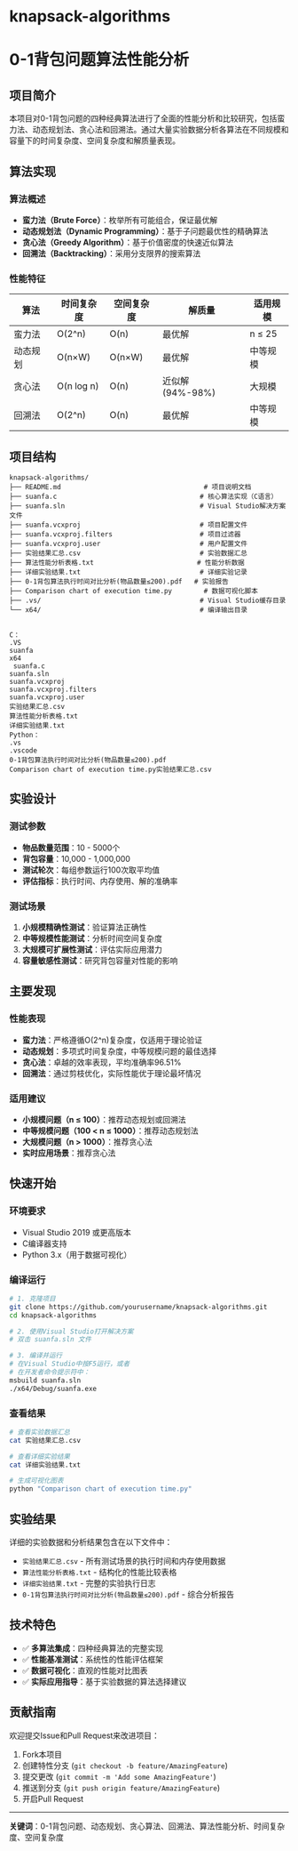# knapsack-algorithms
# 0-1背包问题算法性能分析

## 项目简介

本项目对0-1背包问题的四种经典算法进行了全面的性能分析和比较研究，包括蛮力法、动态规划法、贪心法和回溯法。通过大量实验数据分析各算法在不同规模和容量下的时间复杂度、空间复杂度和解质量表现。

## 算法实现

### 算法概述
- **蛮力法（Brute Force）**：枚举所有可能组合，保证最优解
- **动态规划法（Dynamic Programming）**：基于子问题最优性的精确算法
- **贪心法（Greedy Algorithm）**：基于价值密度的快速近似算法
- **回溯法（Backtracking）**：采用分支限界的搜索算法

### 性能特征
| 算法 | 时间复杂度 | 空间复杂度 | 解质量 | 适用规模 |
|------|------------|------------|--------|----------|
| 蛮力法 | O(2^n) | O(n) | 最优解 | n ≤ 25 |
| 动态规划 | O(n×W) | O(n×W) | 最优解 | 中等规模 |
| 贪心法 | O(n log n) | O(n) | 近似解(94%-98%) | 大规模 |
| 回溯法 | O(2^n) | O(n) | 最优解 | 中等规模 |

## 项目结构

```
knapsack-algorithms/
├── README.md                                    # 项目说明文档
├── suanfa.c                                    # 核心算法实现（C语言）
├── suanfa.sln                                  # Visual Studio解决方案文件
├── suanfa.vcxproj                              # 项目配置文件
├── suanfa.vcxproj.filters                      # 项目过滤器
├── suanfa.vcxproj.user                         # 用户配置文件
├── 实验结果汇总.csv                              # 实验数据汇总
├── 算法性能分析表格.txt                          # 性能分析数据
├── 详细实验结果.txt                              # 详细实验记录
├── 0-1背包算法执行时间对比分析(物品数量≤200).pdf   # 实验报告
├── Comparison chart of execution time.py        # 数据可视化脚本
├── .vs/                                        # Visual Studio缓存目录
└── x64/                                        # 编译输出目录


C：
.VS
suanfa
x64
 suanfa.c
suanfa.sln
suanfa.vcxproj
suanfa.vcxproj.filters
suanfa.vcxproj.user
实验结果汇总.csv
算法性能分析表格.txt
详细实验结果.txt
Python：
.vs
.vscode
0-1背包算法执行时间对比分析(物品数量≤200).pdf
Comparison chart of execution time.py实验结果汇总.csv
```

## 实验设计

### 测试参数
- **物品数量范围**：10 - 5000个
- **背包容量**：10,000 - 1,000,000
- **测试轮次**：每组参数运行100次取平均值
- **评估指标**：执行时间、内存使用、解的准确率

### 测试场景
1. **小规模精确性测试**：验证算法正确性
2. **中等规模性能测试**：分析时间空间复杂度
3. **大规模可扩展性测试**：评估实际应用潜力
4. **容量敏感性测试**：研究背包容量对性能的影响

## 主要发现

### 性能表现
- **蛮力法**：严格遵循O(2^n)复杂度，仅适用于理论验证
- **动态规划**：多项式时间复杂度，中等规模问题的最佳选择
- **贪心法**：卓越的效率表现，平均准确率96.51%
- **回溯法**：通过剪枝优化，实际性能优于理论最坏情况

### 适用建议
- **小规模问题（n ≤ 100）**：推荐动态规划或回溯法
- **中等规模问题（100 < n ≤ 1000）**：推荐动态规划法
- **大规模问题（n > 1000）**：推荐贪心法
- **实时应用场景**：推荐贪心法

## 快速开始

### 环境要求
- Visual Studio 2019 或更高版本
- C编译器支持
- Python 3.x（用于数据可视化）

### 编译运行
```bash
# 1. 克隆项目
git clone https://github.com/yourusername/knapsack-algorithms.git
cd knapsack-algorithms

# 2. 使用Visual Studio打开解决方案
# 双击 suanfa.sln 文件

# 3. 编译并运行
# 在Visual Studio中按F5运行，或者
# 在开发者命令提示符中：
msbuild suanfa.sln
./x64/Debug/suanfa.exe
```

### 查看结果
```bash
# 查看实验数据汇总
cat 实验结果汇总.csv

# 查看详细实验结果
cat 详细实验结果.txt

# 生成可视化图表
python "Comparison chart of execution time.py"
```

## 实验结果

详细的实验数据和分析结果包含在以下文件中：
- `实验结果汇总.csv` - 所有测试场景的执行时间和内存使用数据
- `算法性能分析表格.txt` - 结构化的性能比较表格
- `详细实验结果.txt` - 完整的实验执行日志
- `0-1背包算法执行时间对比分析(物品数量≤200).pdf` - 综合分析报告

## 技术特色

- ✅ **多算法集成**：四种经典算法的完整实现
- ✅ **性能基准测试**：系统性的性能评估框架
- ✅ **数据可视化**：直观的性能对比图表
- ✅ **实际应用指导**：基于实验数据的算法选择建议

## 贡献指南

欢迎提交Issue和Pull Request来改进项目：

1. Fork本项目
2. 创建特性分支 (`git checkout -b feature/AmazingFeature`)
3. 提交更改 (`git commit -m 'Add some AmazingFeature'`)
4. 推送到分支 (`git push origin feature/AmazingFeature`)
5. 开启Pull Request

---

**关键词**：0-1背包问题、动态规划、贪心算法、回溯法、算法性能分析、时间复杂度、空间复杂度
